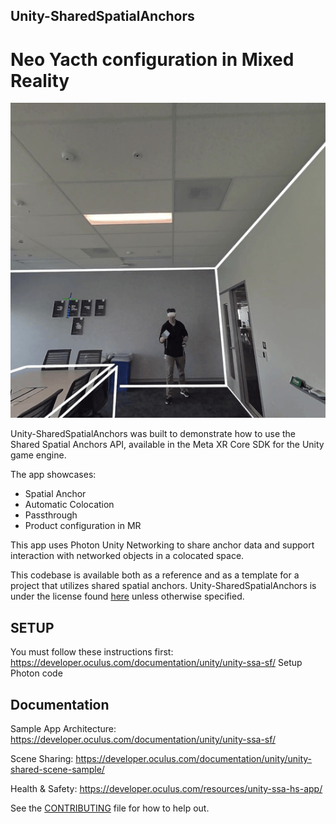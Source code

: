 ## Unity-SharedSpatialAnchors
# Neo Yacth configuration in Mixed Reality 

![Sample Banner](./Media/colocated-block-toss.gif 'Unity SSA Sample')

Unity-SharedSpatialAnchors was built to demonstrate how to use the Shared Spatial Anchors API, available in the Meta XR Core SDK for the Unity game engine.

The app showcases:
- Spatial Anchor
- Automatic Colocation
- Passthrough
- Product configuration in MR

This app uses Photon Unity Networking to share anchor data and support interaction with networked objects in a colocated space.

This codebase is available both as a reference and as a template for a project that utilizes shared spatial anchors. Unity-SharedSpatialAnchors is under the license found [here](LICENSE) unless otherwise specified.

## SETUP
You must follow these instructions first: https://developer.oculus.com/documentation/unity/unity-ssa-sf/
Setup Photon code

## Documentation

Sample App Architecture: https://developer.oculus.com/documentation/unity/unity-ssa-sf/

Scene Sharing: https://developer.oculus.com/documentation/unity/unity-shared-scene-sample/

Health & Safety: https://developer.oculus.com/resources/unity-ssa-hs-app/

See the [CONTRIBUTING](CONTRIBUTING.md) file for how to help out.
